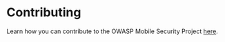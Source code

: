 # Contributing

Learn how you can contribute to the OWASP Mobile Security Project [here](docs/contributors/1_How_Can_You_Contribute.md).
